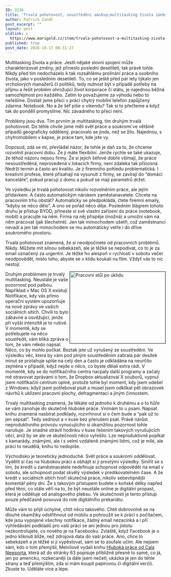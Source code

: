 ```yaml
---
ID: 3236
title: 'Trvalá pohotovost, soustředění a&nbsp;multitasking života i&nbsp;práce'
author: Patrick Zandl
post_excerpt: ""
layout: post
oldlink: >
  https://www.marigold.cz/item/trvala-pohotovost-a-multitasking-zivota-i-prace
published: true
post_date: 2016-10-17 08:31:27
---
```

Multitasking života a práce. Jestli nějaké slovní spojení může charakterizovat změny, jež přineslo poslední desetiletí, tak právě tohle. Nikdy před tím nedocházelo k tak rozsáhlému prolínání práce a osobního života, jako v posledním desetiletí. To, co se ještě před pár lety týkalo jen vrcholových manažerů či politiků, tedy nutnost být v případě potřeby na příjmu a řešit problém ohrožující život korporace či státu, je najednou běžná samozřejmost pro každého. Zatím to považujeme za výhodu  nebo to neřešíme. Dostali jsme přeci v práci chytrý mobilní telefon zapůjčený zdarma. Notebook. No a že šéf píše o víkendu? Tak si to přečteme a když tak do pondělí promyslíme. Nic závadného to přeci není. 

Problémy jsou dva. Tím prvním je multitasking, tím druhým trvalá pohotovost. Do téhle chvíle jsme měli svět práce a soukromí ve většině případů geograficky oddělený, pracovalo se jinde, než se žilo. Najednou, s chytromobilem v kapse, je práce tam, kde jste vy. 

<!--more-->

Doposud, zdá se mi, převládal názor, že tohle je daň za to, že chceme rozvolnit pracovní dobu. Že ji máte flexibilní. Jenže rychle se také ukazuje, že téhož názoru nejsou firmy. Že si jejich šéfové dobře všímají, že práce nesoustředěná, neprovedená v lokacích firmy, není zdaleka tak přínosná. Nedrží termín a často ani kvalitu. Je z firemního pohledu problematická. I kreativní profese, které přísahají na vysunutí z firmy, se zavírají do “domácí kanceláře”, pokud pracují z domu a pokud se mají parametrů držet. 

Ve výsledku je trvalá pohotovost nikoliv rozvolněním práce, ale jejím přídavkem. A často automatickým nárokem zaměstanavatele. Chcete na pracovním trhu obstát? Automaticky se předpokládá, čtete firemní emaily, “kdyby se něco dělo”. A ono se pořád něco děje. Posledním šlágrem tohoto druhu je přístup BYOD, přineste si své vlastní zařízení do práce (notebook, mobil) a pracujte na něm. Firma na něj přispěje (možná) a umožní vám na něm pracovat (jak šlechetné). Jen tak mimochodem ušetří, což zaměstnanci nevadí a jen tak mimochodem se mu  automaticky vetře i do dříve soukromého prostoru. 

Trvalá pohotovost znamená, že si neodpočinete od pracovních problémů. Nikdy. Můžete mít silnou sebekázeň, ale je těžké se nepodívat, co to je za email označený za urgentní. Je těžké ho alespoň v rychlosti v sobotu večer neodpovědět, místo toho, abyste se v klidu koukali na film. Vždyť vás to nic nestojí. 

<a href="https://www.marigold.cz/wp-content/uploads/pracovnistul.jpg"><img src="https://www.marigold.cz/wp-content/uploads/pracovnistul-300x225.jpg" alt="Pracovní stůl po úklidu" width="300" height="225" align="right" border="1" class="size-medium wp-image-3240" /></a>

Druhým problémem je trvalý multitasking. Neustále je vaše pozornost pod palbou. Například v Mac OS X existují Notifikace, kdy vás přímo operační systém upozorňuje na nové zprávy ve vašich sociálních sítích. Chvíli to bylo zábavné a osvěžující, jenže při vyšší intenzitě je to rušivé. V momentě, kdy se potřebujete na něco soustředit, vám bliká zpráva o tom, že vám někdo napsal. Něco, co by mohlo počkat. Beztak jste už vyrušený ze soustředění. Ve výsledku věc, která by vám pod plným soustředěním zabrala pár desítek minut se protahuje spíše na celý den a často je odkládána na neurčito zejména v případě, když nejde o něco, co byste dělali extra rádi. V momentě, kdy se do notifikačního centra nacpaly další programy a začaly mě otravovat zprávami o tom, že Dropbox aktualizoval X souborů, vypnul jsem notifikační centrum úplně, protože tohle byl moment, kdy jsem odešel z Windows: když jsem potřeboval psát a musel jsem odklikat pět obrazovek návrhů k uklizení pracovní plochy, defragmentaci a jiným činnostem.

Trvalý multitasking znamená, že těkáte od jednoho k druhému a o to hůře se vám zanořuje do skutečně hluboké práce. Vnímám to u psaní. Napsat knihu znamená nasbírat podklady, rozvrhnout si o čem bude a “pak už to jen sepsat”. Tedy sednout a v kuse bez přerušení psát. Právě nárůst neproduktivního provozu vynucujícího si okamžitou pozornost tohle narušuje. Je snadné strávit hodinku v kuse řešením takových vyrušujících věcí, aniž by se ale ve skutečnosti něco vyřešilo. Lze neproduktivně poplkat s kamarády, známými, ale i s velmi vzdáleně známými lidmi, což je milé, ale práci to neudělá, knihu to nedopíše. 

Východisko je teoreticky jednoduché. Svět práce a soukromí oddělovat. Vydělit si čas na hlubokou práci a obhájit si ji prostými výsledky. Smířit se s tím, že kredit u zaměstnavatele nedefinuje schopnost odpovědět na email v sobotu, ale schopnost podat skvělý výsledek v predikovatelném čase. A že kredit v sociálních sítích tvoří skutečná práce, nikoliv sebevtipnější komentář pěny dní. Že s takovým přístupem budete o koňské délky napřed před těmi, co stále věří na to, že být neustále online je digitální propast, která je odděluje od analogového plebsu. Ve skutečnosti je tento přístup pouze předčasně posouvá do role digitálního prekariátu. 

Může vám to přijít úchylné, chtít něco takového. Chtít dobrovolně se na dlouhé okamžiky odstřihnout od mobilu a pohroužit se k práci s počítačem, kde jsou vypojené všechny notifikace, žádný email nezacinká a i při vyhledávání podkladů pro vaši práci se ani jednou pro jistotu nezkontrolujete, co nového je na Facebooku. Zvláště, když Facebook je o jedno kliknutí blíže, než zdrojová data do vaší práce. Ano, chce to sebekázeň a je těžké si ji vypěstovat, sám se to zoufale učím. Ale nejsem sám, kdo o tom přemýšlí, Melvilové vydali knihu <a href="https://www.melvil.cz/kniha-hluboka-prace/">Hluboká práce od Cala Newporta</a>, která až do stránky 63 popisuje přibližně přesně to samé, co já, jen po americku, rozkecaněji (a dále jsem nečetl, ukázka je jen do téhle strany a teď přemýšlím, zda si mám koupit papírovou či digitální verzi). Zkuste to. Uděláte více a lépe.